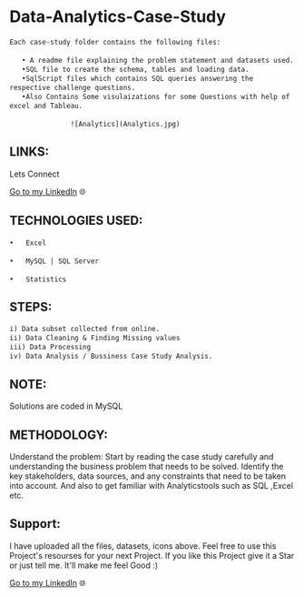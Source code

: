 # Data-Analytics-Case-Study
    

         
 
    Each case-study folder contains the following files:

       • A readme file explaining the problem statement and datasets used.
       •SQL file to create the schema, tables and loading data.
       •SqlScript files which contains SQL queries answering the respective challenge questions.
       •Also Contains Some visulaizations for some Questions with help of excel and Tableau.
     
                   ![Analytics](Analytics.jpg)

## LINKS: 

Lets Connect

[Go to my LinkedIn](https://www.linkedin.com/in/nitesh-gautam-2a7a87209/) 🌐


## TECHNOLOGIES USED:

    •	Excel

    •	MySQL | SQL Server

    •	Statistics
    
   ## STEPS:

    i) Data subset collected from online.
    ii) Data Cleaning & Finding Missing values
    iii) Data Processing 
    iv) Data Analysis / Bussiness Case Study Analysis.

    

## NOTE:   
   Solutions are coded in MySQL

     


## METHODOLOGY:
 
Understand the problem: Start by reading the case study carefully and understanding the business problem that needs to be solved. Identify the key stakeholders, data sources, and any constraints that need to be taken into account. And also to get familiar with Analyticstools such as SQL ,Excel etc.


 ## Support:

I have uploaded all the files, datasets, icons above. Feel free to use this Project's resourses for your next Project. If you like this Project give it a Star or just tell me. It'll make me feel Good :)

[Go to my LinkedIn](https://www.linkedin.com/in/nitesh-gautam-2a7a87209/) 🌐
    